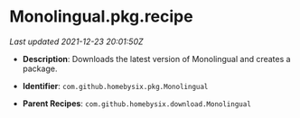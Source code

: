 # Monolingual.pkg.recipe

_Last updated 2021-12-23 20:01:50Z_

- **Description**: Downloads the latest version of Monolingual and creates a package.

- **Identifier**: `com.github.homebysix.pkg.Monolingual`

- **Parent Recipes**: `com.github.homebysix.download.Monolingual`
